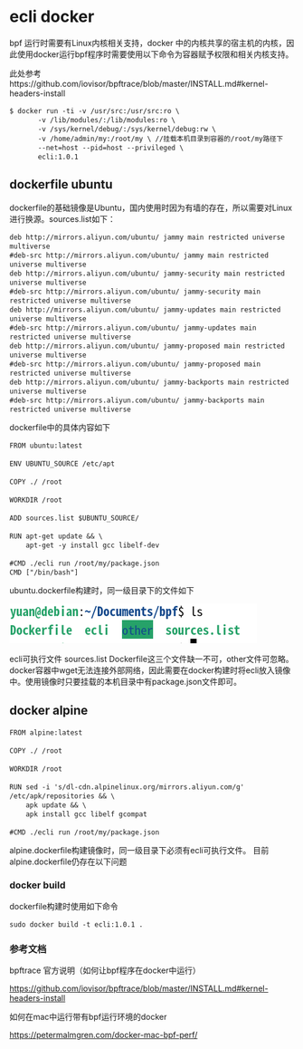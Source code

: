 # ecli docker

bpf 运行时需要有Linux内核相关支持，docker 中的内核共享的宿主机的内核，因此使用docker运行bpf程序时需要使用以下命令为容器赋予权限和相关内核支持。

此处参考https://github.com/iovisor/bpftrace/blob/master/INSTALL.md#kernel-headers-install

```shell
$ docker run -ti -v /usr/src:/usr/src:ro \
       -v /lib/modules/:/lib/modules:ro \
       -v /sys/kernel/debug/:/sys/kernel/debug:rw \
       -v /home/admin/my:/root/my \ //挂载本机目录到容器的/root/my路径下
       --net=host --pid=host --privileged \
       ecli:1.0.1
```

## dockerfile ubuntu

dockerfile的基础镜像是Ubuntu，国内使用时因为有墙的存在，所以需要对Linux进行换源。sources.list如下：

```shell
deb http://mirrors.aliyun.com/ubuntu/ jammy main restricted universe multiverse
#deb-src http://mirrors.aliyun.com/ubuntu/ jammy main restricted universe multiverse
deb http://mirrors.aliyun.com/ubuntu/ jammy-security main restricted universe multiverse
#deb-src http://mirrors.aliyun.com/ubuntu/ jammy-security main restricted universe multiverse
deb http://mirrors.aliyun.com/ubuntu/ jammy-updates main restricted universe multiverse
#deb-src http://mirrors.aliyun.com/ubuntu/ jammy-updates main restricted universe multiverse
deb http://mirrors.aliyun.com/ubuntu/ jammy-proposed main restricted universe multiverse
#deb-src http://mirrors.aliyun.com/ubuntu/ jammy-proposed main restricted universe multiverse
deb http://mirrors.aliyun.com/ubuntu/ jammy-backports main restricted universe multiverse
#deb-src http://mirrors.aliyun.com/ubuntu/ jammy-backports main restricted universe multiverse
```

dockerfile中的具体内容如下

```shell
FROM ubuntu:latest

ENV UBUNTU_SOURCE /etc/apt

COPY ./ /root

WORKDIR /root

ADD sources.list $UBUNTU_SOURCE/

RUN apt-get update && \
    apt-get -y install gcc libelf-dev

#CMD ./ecli run /root/my/package.json
CMD ["/bin/bash"]

```

ubuntu.dockerfile构建时，同一级目录下的文件如下

![image-20220905232754264](../img/image-20220905232754264.png)

ecli可执行文件  sources.list Dockerfile这三个文件缺一不可，other文件可忽略。docker容器中wget无法连接外部网络，因此需要在docker构建时将ecli放入镜像中。使用镜像时只要挂载的本机目录中有package.json文件即可。

## docker alpine

```shell
FROM alpine:latest

COPY ./ /root

WORKDIR /root

RUN sed -i 's/dl-cdn.alpinelinux.org/mirrors.aliyun.com/g' /etc/apk/repositories && \
    apk update && \
    apk install gcc libelf gcompat

#CMD ./ecli run /root/my/package.json
```

alpine.dockerfile构建镜像时，同一级目录下必须有ecli可执行文件。
目前alpine.dockerfile仍存在以下问题

### docker build

dockerfile构建时使用如下命令

```shell
sudo docker build -t ecli:1.0.1 .
```

### 参考文档

bpftrace 官方说明（如何让bpf程序在docker中运行）

https://github.com/iovisor/bpftrace/blob/master/INSTALL.md#kernel-headers-install

如何在mac中运行带有bpf运行环境的docker

https://petermalmgren.com/docker-mac-bpf-perf/
